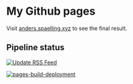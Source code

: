 # My Github pages

Visit [anders.spaelling.xyz](https://anders.spaelling.xyz) to see the final result.

## Pipeline status

[![Update RSS Feed](https://github.com/spaelling/spaelling.github.io/actions/workflows/update_rss_feed.yml/badge.svg)](https://github.com/spaelling/spaelling.github.io/actions/workflows/update_rss_feed.yml)

[![pages-build-deployment](https://github.com/spaelling/spaelling.github.io/actions/workflows/pages/pages-build-deployment/badge.svg)](https://github.com/spaelling/spaelling.github.io/actions/workflows/pages/pages-build-deployment)